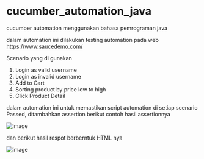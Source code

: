 # cucumber_automation_java
cucumber automation menggunakan bahasa pemrograman java

dalam automation ini dilakukan testing automation pada web https://www.saucedemo.com/

Scenario yang di gunakan
1. Login as valid username
2. Login as invalid username
3. Add to Cart
4. Sorting product by price low to high
5. Click Product Detail

dalam automation ini untuk memastikan script automation di setiap scenario Passed, ditambahkan assertion berikut contoh hasil assertionnya

![image](https://github.com/andikarr88/cucumber_automation_java/assets/59597575/0f6eaac3-cde2-4c96-b7c5-bd378345f396)

dan berikut hasil respot berberntuk HTML nya

![image](https://github.com/andikarr88/cucumber_automation_java/assets/59597575/46fdb3a1-f515-4750-b5d9-8044f8814f02)

